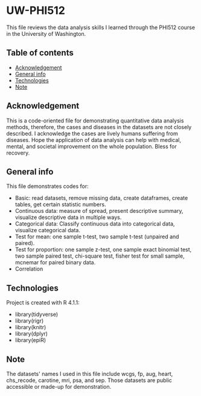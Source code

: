 # UW-PHI512
This file reviews the data analysis skills I learned through the PHI512 course in the University of Washington.

## Table of contents
* [Acknowledgement](#acknowledgement)
* [General info](#general-info)
* [Technologies](#technologies)
* [Note](#note)

## Acknowledgement
This is a code-oriented file for demonstrating quantitative data analysis methods, therefore, the cases and diseases in the datasets are not closely described. 
I acknowledge the cases are lively humans suffering from diseases. Hope the application of data analysis can help with medical, mental, and societal improvement on the whole population. Bless for recovery. 

## General info
This file demonstrates codes for:
* Basic: read datasets, remove missing data, create dataframes, create tables, get certain statistic numbers.
* Continuous data: measure of spread, present descriptive summary, visualize descriptive data in multiple ways.
* Categorical data: Classify continuous data into categorical data, visualize categorical data.
* Test for mean: one sample t-test, two sample t-test (unpaired and paired). 
* Test for proportion: one sample z-test, one sample exact binomial test, two sample paired test, chi-square test, fisher test for small sample, mcnemar for paired binary data.
* Correlation
	
## Technologies
Project is created with R 4.1.1:
* library(tidyverse)
* library(rigr)
* library(knitr)
* library(dplyr)
* library(epiR)
	
## Note
The datasets' names I used in this file include wcgs, fp, aug, heart, chs_recode, carotine, mri, psa, and sep.
Those datasets are public accessible or made-up for demonstration.
